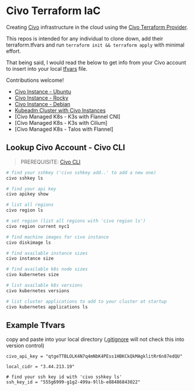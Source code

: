 # Civo Terraform IaC
Creating [Civo](https://dashboard.civo.com/signup) infrastructure in the cloud using the [Civo Terraform Provider](https://registry.terraform.io/providers/civo/civo/latest/docs).

This repos is intended for any individual to clone down, add their terraform.tfvars and run `terraform init && terraform apply` with minimal effort. 

That being said, I would read the below to get info from your Civo account to insert into your local [tfvars](#example-tfvars) file.

Contributions welcome! 

- [Civo Instance - Ubuntu](./civo-instance/civo-ubuntu-instance/)
- [Civo Instance - Rocky](./civo-instance/civo-rocky-instance/)
- [Civo Instance - Debian](./civo-instance/civo-debian-instance/)
- [Kubeadm Cluster with Civo Instances](./civo-instance/civo-kubeadm-cluster/)
- [Civo Managed K8s - K3s with Flannel CNI]
- [Civo Managed K8s - K3s with Cilium]
- [Civo Managed K8s - Talos with Flannel]

## Lookup Civo Account - Civo CLI
> PREREQUISITE: [Civo CLI](https://www.civo.com/docs/overview/civo-cli)
```bash
# find your sshkey ('civo sshkey add..' to add a new one)
civo sshkey ls

# find your api key
civo apikey show

# list all regions
civo region ls

# set region (list all regions with 'civo region ls')
civo region current nyc1

# find machine images for civo instance
civo diskimage ls

# find available instance sizes
civo instance size

# find available k8s node sizes
civo kubernetes size

# list available k8s versions
civo kubernetes versions

# list cluster applications to add to your cluster at startup
civo kubernetes applications ls

```

## Example Tfvars
copy and paste into your local directory ([.gitignore](./.gitignore) will not check this into version control)

```hcl
civo_api_key = "qtgeTTBLOLK4N7q4mNbK4PEss1HBKCkQkMAgklitRr6n87edQU"

local_cidr = "3.44.213.19"

# find your ssh key id with 'civo sshkey ls'
ssh_key_id = "555g6999-g1g2-499a-9llb-e88486843022"
```